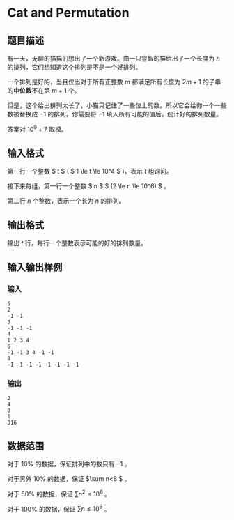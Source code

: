 # Cat and Permutation

## 题目描述

有一天，无聊的猫猫们想出了一个新游戏。由一只睿智的猫给出了一个长度为 $n$ 的排列，它们想知道这个排列是不是一个好排列。

一个排列是好的，当且仅当对于所有正整数 $m$ 都满足所有长度为  $2m+1$ 的子串的**中位数**不在第 $m+1$ 个。

但是，这个给出排列太长了，小猫只记住了一些位上的数。所以它会给你一个一些数被替换成 $−1$ 的排列，你需要将 $−1$ 填入所有可能的值后，统计好的排列数量。

答案对 $10^9+7$ 取模。

## 输入格式

第一行一个整数  $ t $ ( $ 1 \le t \le 10^4 $ )，表示 $t$ 组询问。

接下来每组，第一行一个整数  $ n $ $ (2 \le n \le 10^6) $ 。

第二行 $n$ 个整数，表示一个长为 $n$ 的排列。

## 输出格式

输出 $t$ 行，每行一个整数表示可能的好的排列数量。

## 输入输出样例 

### 输入 

```
5
2
-1 -1
3
-1 -1 -1
4
1 2 3 4
6
-1 -1 3 4 -1 -1
8
-1 -1 -1 -1 -1 -1 -1 -1
```

### 输出 

```
2
4
0
1
316
```

## 数据范围

对于 $10\%$ 的数据，保证排列中的数只有 $-1$ 。

对于另外 $10\%$ 的数据，保证 $\sum n<8 $ 。

对于 $50\%$ 的数据，保证 $\sum n^2\le 10^6$ 。

对于 $100\%$ 的数据，保证 $\sum n\le 10^6$ 。

